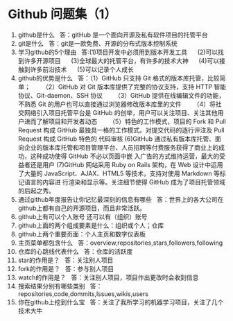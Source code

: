 # Github 问题集（1）
1. github是什么
   答：gitHub 是一个面向开源及私有软件项目的托管平台
2. git是什么
   答：git是一款免费、开源的分布式版本控制系统
3. 学习github的5个理由
   答:(1)项目开发中必须用到版本开发工具
      (2)可以找到许多开源项目
      (3)全球最大的托管平台，有许多的技术大神
      (4)可以接触到许多前沿技术
      (5)可以记录个人成长
4. github的优势是什么
   答：（1）GitHub 只支持 Git 格式的版本库托管，比较简单；
       （2）GitHub 对 Git 版本库提供了完整的协议支持，支持 HTTP 智能协议、Git-daemon、SSH 协议
       （3）GitHub 提供在线编辑文件的功能，不熟悉 Git 的用户也可以直接通过浏览器修改版本库里的文件
       （4）将社交网络引入项目托管平台是 GitHub 的创举，用户可以关注项目、关注其他用户进而了解项目和开发者动态
       （5）特色的工作模式，项目的 Fork 和 Pull Request 构成 GitHub 最独具一格的工作模式。对提交代码的逐行评注及 Pull Request 构成 GitHub 特色的            代码审核
        (6)GitHub 通过私有版本库托管、面向企业的版本库托管和项目管理平台、人员招聘等付费服务获得了商业上的成功，这种成功使得 GitHub 不必以页面中嵌            入广告的方式维持运营，最大的受益者还是用户
        (7)GitHub 网站采用 Ruby on Rails 架构，在 Web 设计中运用了大量的 JavaScript、AJAX、HTML5 等技术，支持对使用 Markdown 等标记语言的内容进            行渲染和显示等。关注细节使得 GitHub 成为了项目托管领域的后起之秀。
5. 通过github年度报告让你记忆最深刻的信息有哪些
   答：世界上的各大公司在github上都有自己的开源项目，而且非常活跃。
6. github上有可以个人账号 还可以有（组织）账号
7. github上面的两个组成要素是什么：组织或个人；仓库
8. github上两个重要页面：个人主页和数字仪表板
9. 主页菜单都包含什么
   答：overview,repositories,stars,followers,following
10. 仓库的心跳线代表什么
   答：仓库的活跃度
11. star的作用是？
   答：关注别人项目
11. fork的作用是？
   答：参与别人项目
11. watch的作用是？
   答：关注别人项目，项目作出更改时会收到信息
12. 搜索结果分别有哪些类别
   答：repositories,code,dommits,lssues,wikis,users
13. 你在github上挖到什么宝
   答：关注了我所学习的机器学习项目，关注了几个技术大牛
